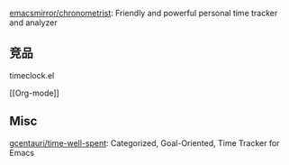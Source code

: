 


[emacsmirror/chronometrist](https://github.com/emacsmirror/chronometrist): Friendly and powerful personal time tracker and analyzer


## 竞品

timeclock.el

[[Org-mode]]

## Misc

[gcentauri/time-well-spent](https://github.com/gcentauri/time-well-spent): Categorized, Goal-Oriented, Time Tracker for Emacs




